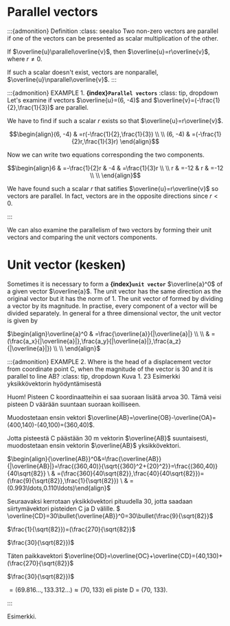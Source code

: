# Parallel vectors

:::{admonition} Definition
:class: seealso
Two non-zero vectors are parallel if one of the vectors can be presented as scalar multiplication of the other.

If $\overline{u}\parallel\overline{v}$, then $\overline{u}=r\overline{v}$, where $r \ne 0$.

If such a scalar doesn't exist, vectors are nonparallel, $\overline{u}\nparallel\overline{v}$.
:::

:::{admonition} EXAMPLE 1. **{index}`Parallel vectors`**
:class: tip, dropdown
Let's examine if vectors $\overline{u}=(6, -4)$ and $\overline{v}=(-\frac{1}{2},\frac{1}{3})$ are parallel.

We have to find if such a scalar $r$ exists so that $\overline{u}=r\overline{v}$.

$$\begin{align}(6, -4) & =r(-\frac{1}{2},\frac{1}{3}) \\ \\
(6, -4) & =(-\frac{1}{2}r,\frac{1}{3}r) \end{align}$$

Now we can write two equations corresponding the two components.

$$\begin{align}6 & =-\frac{1}{2}r & -4 & =\frac{1}{3}r \\ \\
r & =-12 & r & =-12 \\ \\
\end{align}$$

We have found such a scalar $r$ that satifies $\overline{u}=r\overline{v}$ so vectors are parallel. In fact, vectors are in the opposite directions since $r < 0$.

:::

We can also examine the parallelism of two vectors by forming their unit vectors and comparing the unit vectors components.

# Unit vector (kesken)

Sometimes it is necessary to form a **{index}`unit vector`** $\overline{a}^0$ of a given vector $\overline{a}$. The unit vector has the same direction as the original vector but it has the norm of 1. The unit vector of formed by dividing a vector by its magnitude. In practise, every component of a vector will be divided separately. In general for a three dimensional vector, the unit vector is given by

$\begin{align}\overline{a}^0 & =\frac{\overline{a}}{|\overline{a}|} \\ \\
& =(\frac{a_x}{|\overline{a}|},\frac{a_y}{|\overline{a}|},\frac{a_z}{|\overline{a}|}) \\ \\
\end{align}$

:::{admonition} EXAMPLE 2. Where is the head of a displacement vector from coordinate point C, when the magnitude of the vector is 30 and it is parallel to line AB?
:class: tip, dropdown
Kuva 1. 23 Esimerkki yksikkövektorin hyödyntämisestä

Huom! Pisteen C koordinaatteihin ei saa suoraan lisätä arvoa 30. Tämä veisi pisteen D väärään suuntaan suoraan koilliseen.

Muodostetaan ensin vektori $\overline{AB}=\overline{OB}-\overline{OA}=(400,140)-(40,100)=(360,40)$.

Jotta pisteestä C päästään 30 m vektorin $\overline{AB}$ suuntaisesti, muodostetaan ensin vektorin $\overline{AB}$ yksikkövektori.

$\begin{align}\{\overline{AB}}^0&=\frac{\overline{AB}}{|\overline{AB}|}=\frac{(360,40)}{\sqrt{{360}^2+{20}^2}}=\frac{(360,40)}{40\sqrt{82}} \\
& =(\frac{360}{40\sqrt{82}},\frac{40}{40\sqrt{82}})=(\frac{9}{\sqrt{82}},\frac{1}{\sqrt{82}}) \\
& =(0.993\ldots,0.110\ldots)\end{align}$

Seuraavaksi kerrotaan yksikkövektori pituudella 30, jotta saadaan siirtymävektori pisteiden C ja D välille.
$ \overline{CD}=30\bullet{\overline{AB}}^0=30\bullet(\frac{9}{\sqrt{82}}$

$\frac{1}{\sqrt{82}})=(\frac{270}{\sqrt{82}}$

$\frac{30}{\sqrt{82}})$

Täten paikkavektori $\overline{OD}=\overline{OC}+\overline{CD}=(40,130)+(\frac{270}{\sqrt{82}}$

$\frac{30}{\sqrt{82}})$

$=(69.816\ldots,133.312\ldots)\approx(70,133)$ eli piste D = (70, 133).

:::

Esimerkki. 
